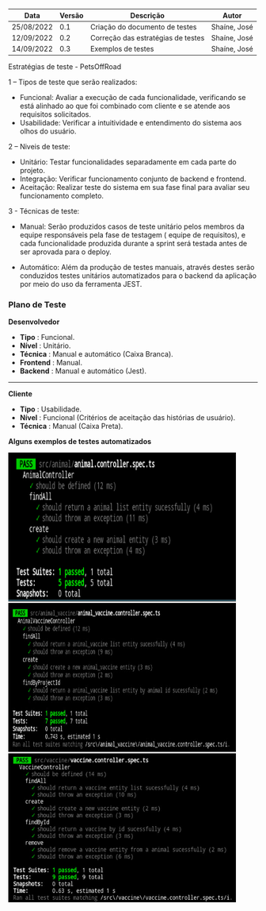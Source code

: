 | Data | Versão | Descrição | Autor |
|--------|-----------|---------------|---------|
| 25/08/2022 | 0.1 | Criação do documento de testes | Shaíne, José|
| 12/09/2022 | 0.2 | Correção das estratégias de testes | Shaíne, José|
| 14/09/2022 | 0.3 | Exemplos de testes | Shaíne, José|


Estratégias de teste - PetsOffRoad

1 – Tipos de teste que serão realizados:

- Funcional: Avaliar a execução de cada funcionalidade, verificando se está alinhado ao que foi combinado com cliente e se atende aos requisitos solicitados.
- Usabilidade: Verificar a intuitividade e entendimento do sistema aos olhos do usuário.

2 – Niveis de teste:

- Unitário: Testar funcionalidades separadamente em cada parte do projeto.
- Integração: Verificar funcionamento conjunto de backend e frontend.
- Aceitação: Realizar teste do sistema em sua fase final para avaliar seu funcionamento completo.

3 - Técnicas de teste:

- Manual: Serão produzidos casos de teste unitário pelos membros da equipe responsáveis pela fase de testagem ( equipe de requisitos), e cada funcionalidade produzida durante a sprint será testada antes de ser aprovada para o deploy.

- Automático: Além da produção de testes manuais, através destes serão conduzidos testes unitários automatizados para o backend da aplicação por meio do uso da ferramenta JEST.


### Plano de Teste

**Desenvolvedor**
- **Tipo** : Funcional.
- **Nível** : Unitário.
- **Técnica** : Manual e automático (Caixa Branca).
- **Frontend** : Manual.
- **Backend** : Manual e automático (Jest).
--------------------------------------------------------------------

**Cliente**
- **Tipo** : Usabilidade.
- **Nível** : Funcional (Critérios de aceitação das histórias de usuário).
- **Técnica** : Manual (Caixa Preta).


**Alguns exemplos de testes automatizados**

<img width="460" height="300" src="https://github.com/mdsreq-fga-unb/2022.1-pets-off-road/blob/documentacao/docs/imagens/Animal_controller.png?raw=true">


<img width="460" height="300" src="https://github.com/mdsreq-fga-unb/2022.1-pets-off-road/blob/documentacao/docs/imagens/Animal.vacine_controller.jpeg?raw=true">


<img width="460" height="300" src="https://github.com/mdsreq-fga-unb/2022.1-pets-off-road/blob/documentacao/docs/imagens/Vacine_controller.jpeg?raw=true">



